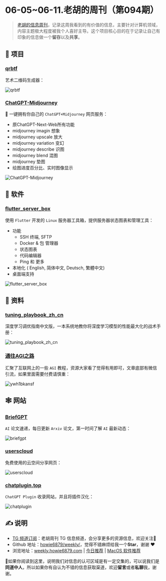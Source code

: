 # 06-05~06-11.老胡的周刊（第094期）

> [老胡的信息周刊](https://weekly.howie6879.com/)，记录这周我看到的有价值的信息，主要针对计算机领域，内容主题极大程度被我个人喜好主导。这个项目核心目的在于记录让自己有印象的信息做一个**留存**以及**共享**。

## 🎯 项目

### [qrbtf](https://github.com/ciaochaos/qrbtf)

艺术二维码生成器：

![qrbtf](https://images-1252557999.file.myqcloud.com/uPic/qrbtf.jpg)

### [ChatGPT-Midjourney](https://github.com/Licoy/ChatGPT-Midjourney)

🎨 一键拥有你自己的 `ChatGPT+Midjourney` 网页服务：

-  原ChatGPT-Next-Web所有功能
-  midjourney imagin 想象
-  midjourney upscale 放大
-  midjourney variation 变幻
-  midjourney describe 识图
-  midjourney blend 混图
-  midjourney 垫图
-  绘图进度百分比、实时图像显示

![ChatGPT-Midjourney](https://images-1252557999.file.myqcloud.com/uPic/ChatGPT-Midjourney.png)

## 🤖 软件

### [flutter_server_box](https://github.com/lollipopkit/flutter_server_box/blob/main/README_zh.md)

使用 `Flutter` 开发的 `Linux` 服务器工具箱，提供服务器状态图表和管理工具：

-  功能
	-  SSH 终端, SFTP
	-  Docker & 包 管理器
	-  状态图表
	-  代码编辑器
	-  Ping 和 更多
-  本地化 ( English, 简体中文, Deutsch, 繁體中文)
-  桌面端支持

![flutter_server_box](https://images-1252557999.file.myqcloud.com/uPic/flutter_server_box.jpg)

## 👀 资料

### [tuning_playbook_zh_cn](https://github.com/schrodingercatss/tuning_playbook_zh_cn)

深度学习调优指南中文版，一本系统地教你将深度学习模型的性能最大化的战术手册：

![tuning_playbook_zh_cn](https://images-1252557999.file.myqcloud.com/uPic/tuning_playbook_zh_cn.jpg)

### [通往AGI之路](https://ywh1bkansf.feishu.cn/wiki/QPe5w5g7UisbEkkow8XcDmOpn8e)

汇聚了互联网上的一些 `AGI` 教程，资源大家看了觉得有用即可，文章底部有微信引流，如果里面需要付费请慎重：

![ywh1bkansf](https://images-1252557999.file.myqcloud.com/uPic/ywh1bkansf.jpg)

## 🕸 网站

### [BriefGPT](https://briefgpt.xyz/)

`AI` 论文速递，每日更新 `Arxiv` 论文，第一时间了解 `AI` 最新动态：

![briefgpt](https://images-1252557999.file.myqcloud.com/uPic/briefgpt.jpg)

### [userscloud](https://userscloud.com/)

免费使用的云空间分享网页：

![userscloud](https://images-1252557999.file.myqcloud.com/uPic/userscloud.jpg)

### [chatplugin.top](https://www.chatplugin.top/)

`ChatGPT Plugin` 收录网站，并且将插件汉化：

![chatplugin](https://images-1252557999.file.myqcloud.com/uPic/chatplugin.jpg)

## ✍️ 说明

- [TG 频道订阅](https://t.me/howie_weekly)：老胡周刊 TG 信息频道，会分享更多的资源信息，欢迎关注👏
- Github 地址：[howie6879/weekly/](https://github.com/howie6879/weekly/)，觉得不错麻烦给我一个**Star**，谢谢 ❤️
- 浏览地址：[weekly.howie6879.com](https://weekly.howie6879.com) | [今日推荐](https://weekly.howie6879.com/recommend/index.html) | [MacOS 软件推荐](https://weekly.howie6879.com/soft/mac.html)

🙌如果你阅读到这里，说明我们对信息的认可区域是有一定交集的，可以说我们是**同道中人**，所以如果你有自认为不错的信息获取渠道，欢迎**留言**或者**私聊**我，谢谢。
